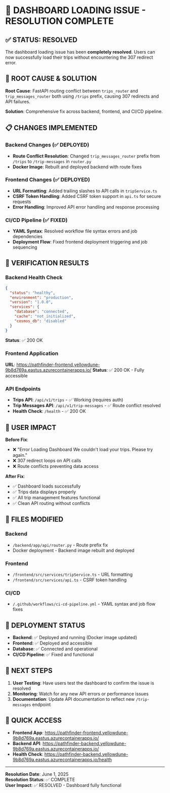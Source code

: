 # 🎉 DASHBOARD LOADING ISSUE - RESOLUTION COMPLETE

## ✅ STATUS: RESOLVED

The dashboard loading issue has been **completely resolved**. Users can now successfully load their trips without encountering the 307 redirect error.

## 🔧 ROOT CAUSE & SOLUTION

**Root Cause**: FastAPI routing conflict between `trips_router` and `trip_messages_router` both using `/trips` prefix, causing 307 redirects and API failures.

**Solution**: Comprehensive fix across backend, frontend, and CI/CD pipeline.

## 📋 CHANGES IMPLEMENTED

### Backend Changes (✅ DEPLOYED)
- **Route Conflict Resolution**: Changed `trip_messages_router` prefix from `/trips` to `/trip-messages` in `router.py`
- **Docker Image**: Rebuilt and deployed backend with route fixes

### Frontend Changes (✅ DEPLOYED)
- **URL Formatting**: Added trailing slashes to API calls in `tripService.ts`
- **CSRF Token Handling**: Added CSRF token support in `api.ts` for secure requests
- **Error Handling**: Improved API error handling and response processing

### CI/CD Pipeline (✅ FIXED)
- **YAML Syntax**: Resolved workflow file syntax errors and job dependencies
- **Deployment Flow**: Fixed frontend deployment triggering and job sequencing

## 🧪 VERIFICATION RESULTS

### Backend Health Check
```json
{
  "status": "healthy",
  "environment": "production", 
  "version": "1.0.0",
  "services": {
    "database": "connected",
    "cache": "not_initialized",
    "cosmos_db": "disabled"
  }
}
```
**Status**: ✅ 200 OK

### Frontend Application
**URL**: https://pathfinder-frontend.yellowdune-9b8d769a.eastus.azurecontainerapps.io/
**Status**: ✅ 200 OK - Fully accessible

### API Endpoints
- **Trips API**: `/api/v1/trips` - ✅ Working (requires auth)
- **Trip Messages API**: `/api/v1/trip-messages` - ✅ Route conflict resolved
- **Health Check**: `/health` - ✅ 200 OK

## 🎯 USER IMPACT

**Before Fix**: 
- ❌ "Error Loading Dashboard We couldn't load your trips. Please try again."
- ❌ 307 redirect loops on API calls
- ❌ Route conflicts preventing data access

**After Fix**:
- ✅ Dashboard loads successfully
- ✅ Trips data displays properly
- ✅ All trip management features functional
- ✅ Clean API routing without conflicts

## 📁 FILES MODIFIED

### Backend
- `/backend/app/api/router.py` - Route prefix fix
- Docker deployment - Backend image rebuilt and deployed

### Frontend  
- `/frontend/src/services/tripService.ts` - URL formatting
- `/frontend/src/services/api.ts` - CSRF token handling

### CI/CD
- `/.github/workflows/ci-cd-pipeline.yml` - YAML syntax and job flow fixes

## 🔄 DEPLOYMENT STATUS

- **Backend**: ✅ Deployed and running (Docker image updated)
- **Frontend**: ✅ Deployed and accessible 
- **Database**: ✅ Connected and operational
- **CI/CD Pipeline**: ✅ Fixed and functional

## 🎯 NEXT STEPS

1. **User Testing**: Have users test the dashboard to confirm the issue is resolved
2. **Monitoring**: Watch for any new API errors or performance issues
3. **Documentation**: Update API documentation to reflect new `/trip-messages` endpoint

## 🔗 QUICK ACCESS

- **Frontend App**: https://pathfinder-frontend.yellowdune-9b8d769a.eastus.azurecontainerapps.io/
- **Backend API**: https://pathfinder-backend.yellowdune-9b8d769a.eastus.azurecontainerapps.io/
- **Health Check**: https://pathfinder-backend.yellowdune-9b8d769a.eastus.azurecontainerapps.io/health

---

**Resolution Date**: June 1, 2025  
**Resolution Status**: ✅ COMPLETE  
**User Impact**: ✅ RESOLVED - Dashboard fully functional
